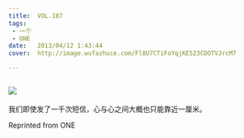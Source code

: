 ```yaml
---
title:	VOL.187
tags:
 - 一个
 - ONE
date:	2013/04/12 1:43:44
cover:	http://image.wufazhuce.com/Fl8U7CTiFoYqjKE523CDOTVJrcM7

---
```

![](http://image.wufazhuce.com/Fl8U7CTiFoYqjKE523CDOTVJrcM7)
---

我们即使发了一千次短信，心与心之间大概也只能靠近一厘米。
 
Reprinted from ONE
